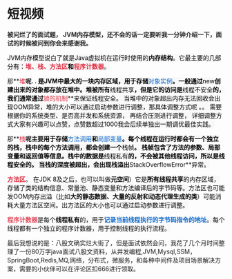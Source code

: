 # 短视频

**<font style="color:rgb(38, 38, 38);">被问烂了的面试题， JVM内存模型，还不会的话一定要听我一分钟介绍一下，面试的时候被问到你会来感谢我。</font>**

**<font style="color:rgb(38, 38, 38);"></font>**

<font style="color:rgb(0, 0, 0);background-color:rgb(248, 248, 248);">JVM内存模型说白了就是Java虚拟机在运行时使用的</font>**<font style="color:rgb(0, 0, 0);background-color:rgb(248, 248, 248);">内存结构</font>**<font style="color:rgb(0, 0, 0);background-color:rgb(248, 248, 248);">。它最主要的几部分有：</font>**<font style="color:#DF2A3F;background-color:rgb(248, 248, 248);">堆、栈、方法区</font>****<font style="color:rgb(0, 0, 0);background-color:rgb(248, 248, 248);">和</font>****<font style="color:#DF2A3F;background-color:rgb(248, 248, 248);">程序计数器</font>**<font style="color:rgb(0, 0, 0);background-color:rgb(248, 248, 248);">。</font>

那**<font style="color:#DF2A3F;background-color:rgb(248, 248, 248);">堆</font>**呢.   . <font style="color:rgb(0, 0, 0);background-color:rgb(248, 248, 248);">是JVM中最大的一块内存区域，用于存储</font>**<font style="color:#0C68CA;background-color:rgb(248, 248, 248);">对象实例</font>**<font style="color:rgb(0, 0, 0);background-color:rgb(248, 248, 248);">。一般通过</font>**<font style="color:rgb(0, 0, 0);background-color:rgb(248, 248, 248);">new</font>**<font style="color:rgb(0, 0, 0);background-color:rgb(248, 248, 248);">创建出来的对象都存放在堆中。堆被所有</font>**<font style="color:rgb(0, 0, 0);background-color:rgb(248, 248, 248);">线程共享</font>**<font style="color:rgb(0, 0, 0);background-color:rgb(248, 248, 248);">，但是它的访问是</font>**<font style="color:rgb(0, 0, 0);background-color:rgb(248, 248, 248);">线程不安全</font>**<font style="color:rgb(0, 0, 0);background-color:rgb(248, 248, 248);">的，我们通常通过</font>**<font style="color:#DF2A3F;background-color:rgb(248, 248, 248);">锁的机制</font>**<font style="color:rgb(0, 0, 0);background-color:rgb(248, 248, 248);">来保证线程安全。 当堆中的对象超出内存无法回收会出现OOM异常，堆的大小可以通过启动参数进行调整，那具体调整方式呢 。。 需要根据你的系统类型、是否高并发和系统资源， 再结合压测进行调整， 详细调整方式大家有兴趣可以点赞，点赞数超过1000我会后续单独出一期调优最佳实践。</font>

那**<font style="color:#DF2A3F;background-color:rgb(248, 248, 248);">栈</font>**呢主要<font style="color:rgb(0, 0, 0);background-color:rgb(248, 248, 248);">用于存储</font>**<font style="color:#0C68CA;background-color:rgb(248, 248, 248);">方法调用</font>**<font style="color:rgb(0, 0, 0);background-color:rgb(248, 248, 248);">和</font>**<font style="color:#0C68CA;background-color:rgb(248, 248, 248);">局部变量</font>**<font style="color:rgb(0, 0, 0);background-color:rgb(248, 248, 248);">。每个线程在运行时都会有一个独立的栈，栈中的每个方法调用，都会创建一个</font>**<font style="color:rgb(0, 0, 0);background-color:rgb(248, 248, 248);">栈帧</font>**<font style="color:rgb(0, 0, 0);background-color:rgb(248, 248, 248);">。   栈帧包含了方法的参数、局部变量和返回值等信息。栈中的数据是</font>**<font style="color:rgb(0, 0, 0);background-color:rgb(248, 248, 248);">线程私有</font>**<font style="color:rgb(0, 0, 0);background-color:rgb(248, 248, 248);">的，不会被其他线程访问，所以是线程安全的。  当栈的深度被超出，会出现栈溢出</font>**<font style="color:rgb(6, 6, 7);">StackOverflowError</font>**<font style="color:rgb(0, 0, 0);background-color:rgb(248, 248, 248);">异常。</font>

**<font style="color:#DF2A3F;background-color:rgb(248, 248, 248);">方法区</font>**。 <font style="color:rgb(6, 6, 7);">在JDK 8及之后，也可以叫做</font>**<font style="color:rgb(6, 6, 7);">元空间</font>**<font style="color:rgb(6, 6, 7);">）</font><font style="color:rgb(0, 0, 0);background-color:rgb(248, 248, 248);">它是</font>**<font style="color:rgb(0, 0, 0);background-color:rgb(248, 248, 248);">所有线程共享</font>**<font style="color:rgb(0, 0, 0);background-color:rgb(248, 248, 248);">的内存区域，存储了类的结构信息、常量池、静态变量和方法编译后的字节码等。</font><font style="color:rgb(6, 6, 7);">方法区也可能发OOM内存出溢（比如</font>**<font style="color:rgb(6, 6, 7);">大的静态数据、大量的反射和动态代理生成的类</font>**<font style="color:rgb(6, 6, 7);">）可能消耗大量方法区空间。出</font><font style="color:rgb(0, 0, 0);background-color:rgb(248, 248, 248);">方法区的大小也可以通过启动参数进行调整。</font>

**<font style="color:#E4495B;background-color:rgb(248, 248, 248);">程序计数器</font>**<font style="color:rgb(0, 0, 0);background-color:rgb(248, 248, 248);">是每个</font>**<font style="color:rgb(0, 0, 0);background-color:rgb(248, 248, 248);">线程私有</font>**<font style="color:rgb(0, 0, 0);background-color:rgb(248, 248, 248);">的，用于</font>**<font style="color:#0C68CA;background-color:rgb(248, 248, 248);">记录当前线程执行的字节码指令的地址</font>**<font style="color:rgb(0, 0, 0);background-color:rgb(248, 248, 248);">。每个线程都有一个独立的程序计数器，用于控制线程的执行流程。</font>

<font style="color:rgb(0, 0, 0);background-color:rgb(248, 248, 248);"></font>

最后我想说的是：八股文确实烂大街了，但是面试依然会问，我花了几个月时间整理了一份80万字java面试八股文资料，从并发编程,JVM,Mysql,SSM，SpringBoot,Redis,MQ,网络，分布式，微服务，和各种中间件及项目场景解决方案，需要的小伙伴可以在评论区扣666进行领取。




